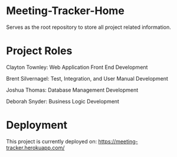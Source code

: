 # Meeting-Tracker-Home
Serves as the root repository to store all project related information.

Project Roles
==================================================================
Clayton Townley: Web Application Front End Development

Brent Silvernagel: Test, Integration, and User Manual Development

Joshua Thomas: Database Management Development

Deborah Snyder: Business Logic Development

Deployment
==================================================================
This project is currently deployed on:
https://meeting-tracker.herokuapp.com/
